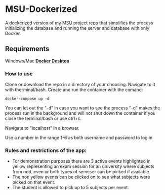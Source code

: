 # MSU-Dockerized
A dockerized version of [my MSU project repo](https://github.com/DaliborHristovski/MSU) that simplifies the process initializing the database and running the server and database with only Docker. 

## Requirements
Windows/Mac
[**Docker Desktop**](https://www.docker.com/products/docker-desktop)

### How to use
Clone or download the repo in a directory of your choosing.
Navigate to it with therminal/bash.
Create and run the container with the comand:

```
docker-compose up -d
```

You can let out the "-d" in case you want to see the process
"-d" makes the process run in the background and will not shut down the container if you close the terminal/bash or use ctrl+c.

Navigate to "localhost" in a browser.

Use a number in the range 1-6 as both username and password to log in.

### Rules and restrictions of the app:
- For demonstration purposes  there are 3 active  events highlighted in yellow representing an exam session for an university where subjects from odd, even or both types of semeser can be picked if available.
- The non yellow events can be clicked on to see what subjects were picked on that event.
- The student is allowed to pick up to 5 subjects per event.
